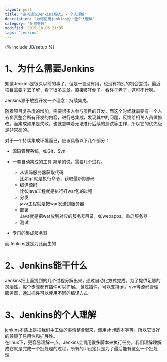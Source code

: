 ```yaml
---
layout: post
title: "道听途说Jenkins系统1 - 个人理解"
description: "为何使用jenkins的一些个人理解"
category: "配置管理"
modified: 2015-10-06 21:05
tags: "jenkins"
---
```

{% include JB/setup %}
# 1、为什么需要Jenkins
知道Jenkins是很久以前的事了，但是一直没有用，也没有特别的机会尝试。最近项目需要才去了解，看了很多文章，直接被吓倒了，看样子老了，这可不行啊。

Jenkins源于敏捷开发一个理念：持续集成。

随着项目复杂度的增加，需要很多人参与项目的开发，而这个时候就需要有一个人去负责整合所有开发的内容，进行总集成，发现其中的问题，反馈给相关人员做修改。而集成如果是失败，也就意味着无法进行后续的测试等工作，所以它的优先级是非常高的。

对于一个持续集成环境而已，应该具备以下几个部分：

* 源码管理系统，如Git，Svn
* 一套自动集成的工具
	简单的说，需要几个过程。
	
	* 从源码服务器获取代码  
	   比如git就是执行命令，获取最新的源码
	* 编译源码  
	   比如java工程就是执行打war包的过程
	* 分发  
	   java工程就是把war发送到服务器
	* 部署  
	   Java就是把war放到对应的服务器目录，如webapps。重启服务器
	* 测试

* 专门的集成服务器

而Jenkins就是为此而生的


# 2、Jenkins能干什么

Jenkins把上面提到的几个过程分解出来，通过自动化方式完成。为了提供足够的灵活性，每个步骤都有插件可以扩展。
通过插件，可以支持git，svn等源码管理服务器，通过插件可以使用不同的编译方式。
# 3、Jenkins的个人理解
jenkins本质上是把我们手工做的事情整合起来，调用shell脚本等等，所以它很好的兼顾了易用性和扩展性。  
在linux下，更容易理解一点。Jenkins会调用很多脚本来执行任务。我们理解理解成它就是完成一个批处理的过程，所有的UI设定只是为了最后能有这么一个批处理
